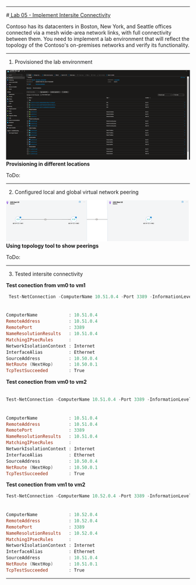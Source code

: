 
---

#[ Lab 05 - Implement Intersite Connectivity](https://github.com/MicrosoftLearning/AZ-104-MicrosoftAzureAdministrator/blob/master/Instructions/Labs/LAB_05-Implement_Intersite_Connectivity.md) 

Contoso has its datacenters in Boston, New York, and Seattle offices connected via a mesh wide-area network links, with full connectivity between them. You need to implement a lab environment that will reflect the topology of the Contoso's on-premises networks and verify its functionality.

---
1. Provisioned the lab environment

![provision](img/az104-06-1.png)
**Provisioning in different locations**




ToDo:

---

2. Configured local and global virtual network peering

![topology](img/az104-06-2.png)
**Using topology tool to show peerings**

ToDo:

---

3. Tested intersite connectivity


**Test conection from vm0 to vm1**
```powershell
 Test-NetConnection -ComputerName 10.51.0.4 -Port 3389 -InformationLevel 'Detailed'


ComputerName            : 10.51.0.4
RemoteAddress           : 10.51.0.4
RemotePort              : 3389
NameResolutionResults   : 10.51.0.4
MatchingIPsecRules      :
NetworkIsolationContext : Internet
InterfaceAlias          : Ethernet
SourceAddress           : 10.50.0.4
NetRoute (NextHop)      : 10.50.0.1
TcpTestSucceeded        : True
```


**Test conection from vm0 to vm2**
```powershell

Test-NetConnection -ComputerName 10.51.0.4 -Port 3389 -InformationLevel 'Detailed'


ComputerName            : 10.51.0.4
RemoteAddress           : 10.51.0.4
RemotePort              : 3389
NameResolutionResults   : 10.51.0.4
MatchingIPsecRules      :
NetworkIsolationContext : Internet
InterfaceAlias          : Ethernet
SourceAddress           : 10.50.0.4
NetRoute (NextHop)      : 10.50.0.1
TcpTestSucceeded        : True
```


**Test conection from vm1 to vm2**

```powershell
Test-NetConnection -ComputerName 10.52.0.4 -Port 3389 -InformationLevel 'Detailed'


ComputerName            : 10.52.0.4
RemoteAddress           : 10.52.0.4
RemotePort              : 3389
NameResolutionResults   : 10.52.0.4
MatchingIPsecRules      :
NetworkIsolationContext : Internet
InterfaceAlias          : Ethernet
SourceAddress           : 10.51.0.4
NetRoute (NextHop)      : 10.51.0.1
TcpTestSucceeded        : True
```



---

